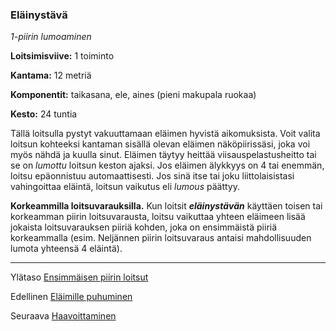### Eläinystävä

*1-piirin lumoaminen*

**Loitsimisviive:** 1 toiminto

**Kantama:** 12 metriä

**Komponentit:** taikasana, ele, aines (pieni makupala ruokaa)

**Kesto:** 24 tuntia

Tällä loitsulla pystyt vakuuttamaan eläimen hyvistä aikomuksista.
Voit valita loitsun kohteeksi kantaman sisällä olevan
eläimen näköpiirissäsi, joka voi myös nähdä ja kuulla sinut.
Eläimen täytyy heittää viisauspelastusheitto tai se on *lumottu*
loitsun keston ajaksi. Jos eläimen älykkyys on 4 tai enemmän,
loitsu epäonnistuu automaattisesti. Jos sinä itse tai joku liittolaisistasi vahingoittaa eläintä, loitsun vaikutus eli *lumous* päättyy.

**Korkeammilla loitsuvarauksilla.** Kun loitsit ***eläinystävän***
käyttäen toisen tai korkeamman piirin loitsuvarausta, loitsu
vaikuttaa yhteen eläimeen lisää jokaista loitsuvarauksen piiriä
kohden, joka on ensimmäistä piiriä korkeammalla (esim.
Neljännen piirin loitsuvaraus antaisi mahdollisuuden lumota
yhteensä 4 eläintä).

----

Ylätaso [Ensimmäisen piirin loitsut](1_piirin_loitsut.md)

Edellinen [Eläimille puhuminen](Eläimille_puhuminen.md)

Seuraava [Haavoittaminen](Haavoittaminen.md)
